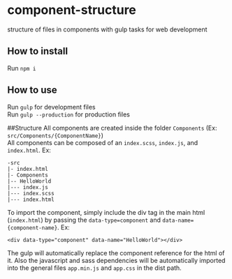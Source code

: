 # component-structure
structure of files in components with gulp tasks for web development


## How to install
Run `npm i`

## How to use
Run `gulp` for development files <br/>
Run `gulp --production` for production files

##Structure
All components are created inside the folder `Components` (Ex: `src/Components/{ComponentName}`)<br />
All components can be composed of an `index.scss`, `index.js`, and `index.html`. Ex: <br/>

```
-src
|- index.html
|- Components
|-- HelloWorld
|--- index.js
|--- index.scss
|--- index.html
```

To import the component, simply include the div tag in the main html (`index.html`) by passing the `data-type=component` and `data-name={component-name}`. Ex:
```
<div data-type="component" data-name="HelloWorld"></div>
```

The gulp will automatically replace the component reference for the html of it.
Also the javascript and sass dependencies will be automatically imported into the general files `app.min.js` and `app.css` in the dist path.
